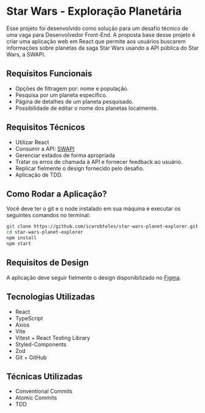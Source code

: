 # Star Wars - Exploração Planetária

Esse projeto foi desenvolvido como solução para um desafio técnico de uma vaga para Desenvolvedor Front-End. A proposta base desse projeto é criar uma aplicação web em React que permite aos usuários buscarem informações sobre planetas da saga Star Wars usando a API pública do Star Wars, a SWAPI.

## Requisitos Funcionais

- Opções de filtragem por: nome e população.
- Pesquisa por um planeta específico.
- Página de detalhes de um planeta pesquisado.
- Possibilidade de editar o nome dos planetas localmente.

## Requisitos Técnicos

- Utilizar React
- Consumir a API: [SWAPI](https://swapi.dev/documentation#planets)
- Gerenciar estados de forma apropriada
- Tratar os erros de chamada à API e fornecer feedback ao usuário.
- Replicar fielmente o design fornecido pelo desafio.
- Aplicação de TDD.

## Como Rodar a Aplicação?

Você deve ter o git e o node instalado em sua máquina e executar os seguintes comandos no terminal:

```bash
git clone https://github.com/icarobteles/star-wars-planet-explorer.git
cd star-wars-planet-explorer
npm install
npm start
```

## Requisitos de Design

A aplicação deve seguir fielmente o design disponibilizado no [Figma](https://www.figma.com/file/Z7rryquU677ifYXJIWCipC/Star-Wars?type=design&node-id=0%3A1&mode=design&t).

## Tecnologias Utilizadas

- React
- TypeScript
- Axios
- Vite
- Vitest + React Testing Library
- Styled-Components
- Zod
- Git + GitHub

## Técnicas Utilizadas

- Conventional Commits
- Atomic Commits
- TDD
